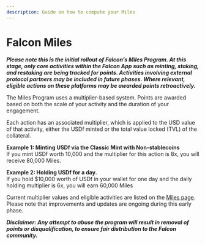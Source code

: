 ```yaml
---
description: Guide on how to compute your Miles
---
```


# Falcon Miles

_**Please note this is the initial rollout of Falcon’s Miles Program. At this stage, only core activities within the Falcon App such as minting, staking, and restaking are being tracked for points. Activities involving external protocol partners may be included in future phases. Where relevant, eligible actions on these platforms may be awarded points retroactively.**_

The Miles Program uses a multiplier-based system. Points are awarded based on both the scale of your activity and the duration of your engagement.

Each action has an associated multiplier, which is applied to the USD value of that activity, either the USDf minted or the total value locked (TVL) of the collateral.

**Example 1: Minting USDf via the Classic Mint with Non-stablecoins**\
If you mint USDf worth 10,000 and the multiplier for this action is 8x, you will receive 80,000 Miles.

**Example 2: Holding USDf for a day.** \
If you hold $10,000 worth of USDf in your wallet for one day and the daily holding multiplier is 6x, you will earn 60,000 Miles

Current multiplier values and eligible activities are listed on the [Miles page](https://app.falcon.finance/miles). Please note that improvements and updates are ongoing during this early phase.

_**Disclaimer: Any attempt to abuse the program will result in removal of points or disqualification, to ensure fair distribution to the Falcon community.**_
